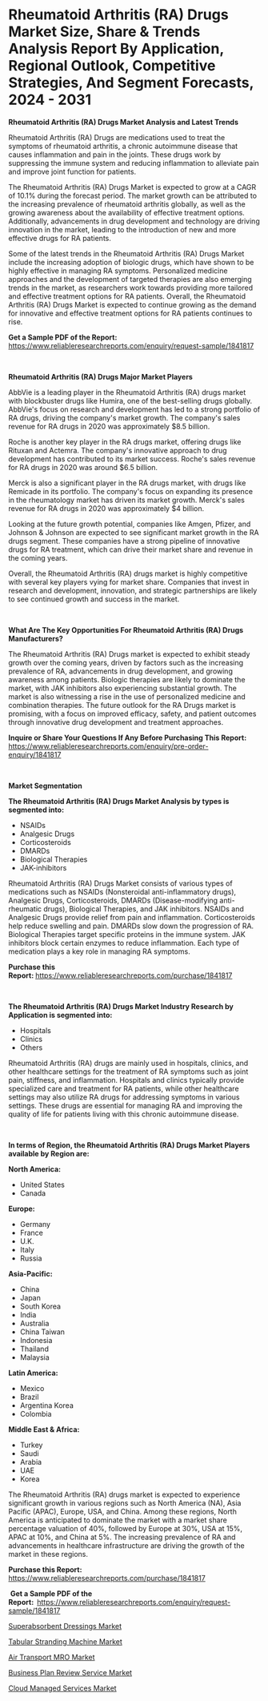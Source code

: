 <p><h1>Rheumatoid Arthritis (RA) Drugs Market Size, Share & Trends Analysis Report By Application, Regional Outlook, Competitive Strategies, And Segment Forecasts, 2024 - 2031</h1></p><p><strong>Rheumatoid Arthritis (RA) Drugs Market Analysis and Latest Trends</strong></p>
<p><p>Rheumatoid Arthritis (RA) Drugs are medications used to treat the symptoms of rheumatoid arthritis, a chronic autoimmune disease that causes inflammation and pain in the joints. These drugs work by suppressing the immune system and reducing inflammation to alleviate pain and improve joint function for patients.</p><p>The Rheumatoid Arthritis (RA) Drugs Market is expected to grow at a CAGR of 10.1% during the forecast period. The market growth can be attributed to the increasing prevalence of rheumatoid arthritis globally, as well as the growing awareness about the availability of effective treatment options. Additionally, advancements in drug development and technology are driving innovation in the market, leading to the introduction of new and more effective drugs for RA patients.</p><p>Some of the latest trends in the Rheumatoid Arthritis (RA) Drugs Market include the increasing adoption of biologic drugs, which have shown to be highly effective in managing RA symptoms. Personalized medicine approaches and the development of targeted therapies are also emerging trends in the market, as researchers work towards providing more tailored and effective treatment options for RA patients. Overall, the Rheumatoid Arthritis (RA) Drugs Market is expected to continue growing as the demand for innovative and effective treatment options for RA patients continues to rise.</p></p>
<p><strong>Get a Sample PDF of the Report:&nbsp;</strong> <a href="https://www.reliableresearchreports.com/enquiry/request-sample/1841817">https://www.reliableresearchreports.com/enquiry/request-sample/1841817</a></p>
<p>&nbsp;</p>
<p><strong>Rheumatoid Arthritis (RA) Drugs Major Market Players</strong></p>
<p><p>AbbVie is a leading player in the Rheumatoid Arthritis (RA) drugs market with blockbuster drugs like Humira, one of the best-selling drugs globally. AbbVie's focus on research and development has led to a strong portfolio of RA drugs, driving the company's market growth. The company's sales revenue for RA drugs in 2020 was approximately $8.5 billion.</p><p>Roche is another key player in the RA drugs market, offering drugs like Rituxan and Actemra. The company's innovative approach to drug development has contributed to its market success. Roche's sales revenue for RA drugs in 2020 was around $6.5 billion.</p><p>Merck is also a significant player in the RA drugs market, with drugs like Remicade in its portfolio. The company's focus on expanding its presence in the rheumatology market has driven its market growth. Merck's sales revenue for RA drugs in 2020 was approximately $4 billion.</p><p>Looking at the future growth potential, companies like Amgen, Pfizer, and Johnson & Johnson are expected to see significant market growth in the RA drugs segment. These companies have a strong pipeline of innovative drugs for RA treatment, which can drive their market share and revenue in the coming years.</p><p>Overall, the Rheumatoid Arthritis (RA) drugs market is highly competitive with several key players vying for market share. Companies that invest in research and development, innovation, and strategic partnerships are likely to see continued growth and success in the market.</p></p>
<p>&nbsp;</p>
<p><strong>What Are The Key Opportunities For Rheumatoid Arthritis (RA) Drugs Manufacturers?</strong></p>
<p><p>The Rheumatoid Arthritis (RA) Drugs market is expected to exhibit steady growth over the coming years, driven by factors such as the increasing prevalence of RA, advancements in drug development, and growing awareness among patients. Biologic therapies are likely to dominate the market, with JAK inhibitors also experiencing substantial growth. The market is also witnessing a rise in the use of personalized medicine and combination therapies. The future outlook for the RA Drugs market is promising, with a focus on improved efficacy, safety, and patient outcomes through innovative drug development and treatment approaches.</p></p>
<p><strong>Inquire or Share Your Questions If Any Before Purchasing This Report:</strong> <a href="https://www.reliableresearchreports.com/enquiry/pre-order-enquiry/1841817">https://www.reliableresearchreports.com/enquiry/pre-order-enquiry/1841817</a></p>
<p>&nbsp;</p>
<p><strong>Market Segmentation</strong></p>
<p><strong>The Rheumatoid Arthritis (RA) Drugs Market Analysis by types is segmented into:</strong></p>
<p><ul><li>NSAIDs</li><li>Analgesic Drugs</li><li>Corticosteroids</li><li>DMARDs</li><li>Biological Therapies</li><li>JAK-inhibitors</li></ul></p>
<p><p>Rheumatoid Arthritis (RA) Drugs Market consists of various types of medications such as NSAIDs (Nonsteroidal anti-inflammatory drugs), Analgesic Drugs, Corticosteroids, DMARDs (Disease-modifying anti-rheumatic drugs), Biological Therapies, and JAK inhibitors. NSAIDs and Analgesic Drugs provide relief from pain and inflammation. Corticosteroids help reduce swelling and pain. DMARDs slow down the progression of RA. Biological Therapies target specific proteins in the immune system. JAK inhibitors block certain enzymes to reduce inflammation. Each type of medication plays a key role in managing RA symptoms.</p></p>
<p><strong>Purchase this Report:&nbsp;</strong><a href="https://www.reliableresearchreports.com/purchase/1841817">https://www.reliableresearchreports.com/purchase/1841817</a></p>
<p>&nbsp;</p>
<p><strong>The Rheumatoid Arthritis (RA) Drugs Market Industry Research by Application is segmented into:</strong></p>
<p><ul><li>Hospitals</li><li>Clinics</li><li>Others</li></ul></p>
<p><p>Rheumatoid Arthritis (RA) drugs are mainly used in hospitals, clinics, and other healthcare settings for the treatment of RA symptoms such as joint pain, stiffness, and inflammation. Hospitals and clinics typically provide specialized care and treatment for RA patients, while other healthcare settings may also utilize RA drugs for addressing symptoms in various settings. These drugs are essential for managing RA and improving the quality of life for patients living with this chronic autoimmune disease.</p></p>
<p>&nbsp;</p>
<p><strong>In terms of Region, the Rheumatoid Arthritis (RA) Drugs Market Players available by Region are:</strong></p>
<p>
    <p> <strong> North America: </strong>
        <ul>
            <li>United States</li>
            <li>Canada</li>
        </ul>
        </p> 
    <p> <strong> Europe: </strong>
        <ul>
            <li>Germany</li>
            <li>France</li>
            <li>U.K.</li>
            <li>Italy</li>
            <li>Russia</li>
        </ul>
        </p> 
    <p> <strong> Asia-Pacific: </strong>
        <ul>
            <li>China</li>
            <li>Japan</li>
            <li>South Korea</li>
            <li>India</li>
            <li>Australia</li>
            <li>China Taiwan</li>
            <li>Indonesia</li>
            <li>Thailand</li>
            <li>Malaysia</li>
        </ul>
        </p> 
    <p> <strong> Latin America: </strong>
        <ul>
            <li>Mexico</li>
            <li>Brazil</li>
            <li>Argentina Korea</li>
            <li>Colombia</li>
        </ul>
        </p> 
    <p> <strong> Middle East & Africa: </strong>
        <ul>
            <li>Turkey</li>
            <li>Saudi</li>
            <li>Arabia</li>
            <li>UAE</li>
            <li>Korea</li>
        </ul>
    </p>
    </p>
<p><p>The Rheumatoid Arthritis (RA) drugs market is expected to experience significant growth in various regions such as North America (NA), Asia Pacific (APAC), Europe, USA, and China. Among these regions, North America is anticipated to dominate the market with a market share percentage valuation of 40%, followed by Europe at 30%, USA at 15%, APAC at 10%, and China at 5%. The increasing prevalence of RA and advancements in healthcare infrastructure are driving the growth of the market in these regions.</p></p>
<p><strong>Purchase this Report: </strong><a href="https://www.reliableresearchreports.com/purchase/1841817">https://www.reliableresearchreports.com/purchase/1841817</a></p>
<p>&nbsp;<strong>Get a Sample PDF of the Report:&nbsp;&nbsp;</strong><a href="https://www.reliableresearchreports.com/enquiry/request-sample/1841817">https://www.reliableresearchreports.com/enquiry/request-sample/1841817</a></p>
<p><strong></strong></p>
<p><p><a href="https://github.com/dimitrishawkinswaynenp91rgz/Market-Research-Report-List-1/blob/main/superabsorbent-dressings-market.md">Superabsorbent Dressings Market</a></p><p><a href="https://github.com/changoleonlaverguenzanoexiste/Market-Research-Report-List-2/blob/main/tabular-stranding-machine-market.md">Tabular Stranding Machine Market</a></p><p><a href="https://medium.com/@karenglover656/air-transport-mro-market-size-and-market-trends-complete-industry-overview-2024-to-2031-cd3a5d68fc5f">Air Transport MRO Market</a></p><p><a href="https://medium.com/@irwinzieme/analyzing-business-plan-review-service-market-global-industry-perspective-and-forecast-2024-to-1bda22612c98">Business Plan Review Service Market</a></p><p><a href="https://medium.com/@karenglover656/decoding-cloud-managed-services-market-metrics-market-share-trends-and-growth-patterns-53f92555d499">Cloud Managed Services Market</a></p></p>